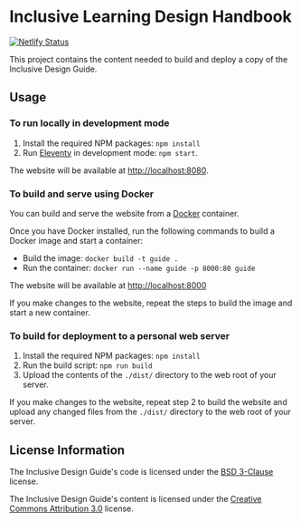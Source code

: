 # Inclusive Learning Design Handbook

[![Netlify Status](https://api.netlify.com/api/v1/badges/7d5c6794-ebd2-4908-8918-3207a3f54251/deploy-status)](https://app.netlify.com/sites/idrc-inclusive-design-guide/deploys)

This project contains the content needed to build and deploy a copy of the Inclusive Design Guide.

## Usage

### To run locally in development mode

1. Install the required NPM packages: `npm install`
2. Run [Eleventy](http://11ty.dev) in development mode: `npm start`.

The website will be available at <http://localhost:8080>.

### To build and serve using Docker

You can build and serve the website from a [Docker](https://docs.docker.com/get-docker) container.

Once you have Docker installed, run the following commands to build a Docker image and start a container:

* Build the image: `docker build -t guide .`
* Run the container: `docker run --name guide -p 8000:80 guide`

The website will be available at [http://localhost:8000](http://localhost:8000)

If you make changes to the website, repeat the steps to build the image and start a new container.

### To build for deployment to a personal web server

1. Install the required NPM packages: `npm install`
2. Run the build script: `npm run build`
3. Upload the contents of the `./dist/` directory to the web root of your server.

If you make changes to the website, repeat step 2 to build the website and upload any changed files from the `./dist/`
directory to the web root of your server.

## License Information

The Inclusive Design Guide's code is licensed under the [BSD
3-Clause](https://github.com/inclusive-design/guide.inclusivedesign.ca/blob/main/LICENSE.md) license.

The Inclusive Design Guide's content is licensed under the [Creative Commons Attribution
3.0](http://creativecommons.org/licenses/by/3.0/) license.
